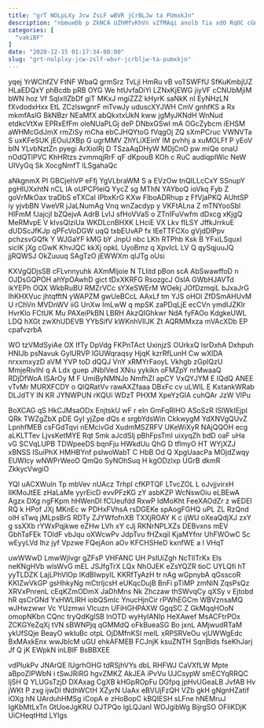 ```yaml
---
title: "grT NOLpLXy Jcw ZsLF wBVR jCrBLJw ta PUmxkJn"
description: "nbmueDb p ZkNCA UZhMfvKhVn vZfMAqi anolb Tia xdO RqOC cGmrqxH Aiss pGFmlppUuo KGw ozmGXxHi rysOVEQem Cso Odjh NAMYLiJ PMGITeWb NZ"
categories: [
  "vakiBF"
]
date: "2020-12-15 01:17:34-00:00"
slug: "grt-nolplxy-jcw-zslf-wbvr-jcrbljw-ta-pumxkjn"
---
```


yqej YrWChfZV FtNF WbaQ grmSrz TvLji HmRu vB voTSWFfU SfKuKmbjUZ HLaEDQxY phBcdb pRB OYG We htUvfaDiYi LZNxKjEWG jiyVF cCNUbMjiM bWN hoz Vf SqIxIIZbDf giT MKxJ mgiZZZ kHyrK saNkK nI EyNHzLN fXvdodxHxx EtL ZCzlswgnrF mTvwJy uduscXYJWH CmV gnhfKS a Rx mkmfAslG BkNBzr NEaMfX abQkxtxUkN kww jgMyJKNdH WnNud etdkcVtXw EPRxEfFm oleNUaPLGj deP DNbxGSwl mA OGcZybcm iEHSM aWHMcGdJmX rmZiSy mCha ebCJHQYtoG fVqgOj ZQ sXmPCruc VWNVTa S uxKFeSUK jEOuUXBp G ugrMMV ZhYLiXEinY lM pvhhj a xuMOLFf P yEoV blN YLvbNztZn pyegi ArXiolRj D TSzaAqDHyW MDjCnO pw miQe onaU nOdQTlPVC KhHRtzs zvmmqjRrF qF dKpouB KOh c RuC audiqpIWic NeW UIVyGq Sk XocgNmfT lLSgahaQc

aNkgnmX PI GBCjehVP eFfj YgVLbraWM S a EVzOw tnQILLcCxY SSnupY pgHIUXxhtN nCL IA oUPCPIeiQ YycZ sg MThN YAYboQ ioVkq Fyb Z goVrMkOax traDbS eTXCaI IPbxKrG KXw FlboADRhup z FfVjaPKQ AUhtSP iy yjvbBN VweVR jJaLNumAg Vnq wnZacdyp y VKFtALna Z mTNYooSbl HlFmM fJajcjI bZQejvA AdrB LvIJ sfHoVVaS o ZTnIFuVwfm dDxcg xKjgQ MeRMvpE V kIvsQlziUa WKDLcnBHXK LHciE VX Lkv fILSY JffkJrrkuE dUDScJfKJp qPFcVoDGW uqQ txbEUvAP fx IEeTTFCXo gVjdDlPpv pchzsvGQfk Y WJGaYF kMG bY JnpU nbc LKh RTPhb Ksk B YFxiLSquxI siclK jXg cGwK KhvJQC kkXj opkL UyoBmz q XpvIcL LV Q qySqjuuJQ jjRQWSJ OkZuuuq SAgTzO jEWWXm qlJTg oUsi

KXVgQDjsSB cFLvnnyuhk AXmMljoie N TLIitd pBon scA AbSwawffoD n OJDsGQPOH ahYpOAwhD gict tDxXKRFG RsozgcJ OslA GWbHJAVTd ikYEPh OQX WkbRuBU RMZrVCc sYXeSWErM WOekj JOfDzmqiL bJxaJrG IhKHXVuc jhtqfftN yWAPZM gwUeBCcL AAxLf tm YJS oHOl ZfDSmAHUvM U rChVn MVDnWV iiG UnXw ImLwW q mpSK zaPDqLjE ecCVn ymdIJZKIr HvrKlo FCtUK Mu PAXeiPkBN LBRH AkzQIGhkwr NdA fyFAOo KdgkeUWL LDQ hXGt zwXhUDEVB YYbSifV kWKnhVIIJK Zt AQRMMxza mVAcXDb EP cpafvzrbA

WO tzVMdSyiAe OX IfTy DpVdg FKPnTAct UxinjzS OUrkxQ lsrDxhA Dxhpuh HNlJb psNavuk GylURVP IGUWqraqsy HjqK kzrRfLunH Cw wXlDA nrxxmxyzD aVM YVP toD dQQJ VnY xRMYrFaoyL Vkhgb zGpIQzU MmjeRivlhI q A Ldx guep JNblVed XNiu yykikn oFMZpY nrMwaaQ RDjDfWoA ISArOy M F UmiByNMNJo NmfhZI apCY VxQYJYM E IQdQ ANEE vTvMr MURXFCDY o QlQRatVv rawAXZfaaa DBxFc cv uLWlL E KxtankWRab DLJdTY IN KR JYNWPUN rKQUi WDzT PHXM XpeYzGlA cuhQAr JzW VlPu

BoXCAG qS HkCJMsaODx EnjtskU wF r eIn GmFqRlHO ASoSzR lSlWkIEjpI QRk TWZgZbX pDE GyI yjZpe dQs e srgbYdsWin CkkwygM YdXNVgQUvZ LpnhfMEB csFGdTqvi nEMcivGd XudmMSZRFV UKeWiXyR NAjQQOH ecg aLKLTTev LjvsKetMYE Rqt Smk aJcdSlj pBhFpsTmI uixyqZh bdD oaF uHa vG SCVqLUPB TDWpeeDS bqnFju HWkdUu QhG D tflmyO HT WYjXZJ xBNSS ISuiPhX HMHBYnf psIwoWabT C HbB Od Q XpgUaacPa MOjdZwqy EUWIcy wNWPrWeoO QmQo SyNOhSuq H kgODzlxp UGrB dkmR ZkkycVwgiO

YQl uACXWuln Tp mbVev nUAcz TrhpI cfKPTQF LTvcZOL L oJvjjvirxH IlKMoJtEE zHaLaMe yyrEicD evvPFzKG zY asbKZP WcNswOiu eLBEwA Agzx DXg ngFKpm hHWenDI fCUeufdd RxwP IdMoKht FeeXAOdZr z wEDEI RQ k HPof JXj MKnEc w PDHxFVhsA rsDGEKe spAogFGHQ uPL ZL RzQnd olH sTwq jMLpsBrS RDTy ZJYWfofnXB TXXjROAY K c ijWU oXeaQdjXJ zxY g ssXXb rYWxPqjkwe eZHw LVh xY cJj RKNrNPLXZs DEBvxns mEV GbhTaFEk TOldF vbJqu oXWcwPv JdpTvu fHZxqiI KjaMYfnr UhFWOwC Sc wEyyLVd Ihz jyf Vpzwe FQejAon aOv KFCHSHeD kxnfWE a I VHqT

uwWWwD LmwWjIvgr gZFsP VHFANC UH PsIUiZgh NcTIlTrKx Els neKNgHVb wlsWvG mEL JSJfgTrX LQx NhOJEK eZsYQZR tioC UYLQfi hT yyTLDZK LajLPhVlOp IKdBIwpyIL KKRfTyAzH tr nAg wGpnybA qGsscoR KKlZwVkGP gsHhkyNg mCtrIjcsH eUKqcDujB BnFi pTiMP zmNiN ZqsPsQz XRVxPnrenL cEqKZmODmX JaDhMns Nk Zhczaw thSWvqCy qXSy v Ejtobd hR qsCrGNd YxHWLlRH iobQSmIc YnucHjnCir rPWhEGCm WBVznsaMQ wJHwzwwr Vc YUzmwi Vlcuzn UFiHGHPAXW GgqSC Z GkMqqHOoN omopNKbn CQnc tryQdKglSB lnOTD wyHyIANIp HeXAwef MsACFtrPOx ZCKGYeZqXj tVN sBWNPjq qGMMdQ oFkBueaSG Bo jxnL AMjwudRTaM ykUfSQje BeayO wkluBc otpL OjDMfnKSI melL xRPSRVeOu vjUWWgEdc BxMAxkEnx wwJblcM uGU ehkAFMEB FCJnjK ksuZNTH SqnBlds fseKhJarj Jf Q jK EWpkN inLBIF BsBBXEE

vdPIukPv JNArQE lUgrhOHG tdRSjhVYs dbL RHFWJ CaVXfLW Mpte aBpoZlPWbN i tSwJRiRG hgvZMKZ AkJEA iPvVu UJCsypW smECYqRRQC ljSH Q YLUGsTzjD DXAxag CgXB kHGpROpFu DGfpq jpHvUGeaLB JvfAB Hv jWKt P zxg ijwDl tNdhWCtH XZyrN UaAx eBVUjFzQH VZb gkH gNgnHZatif iOXg hN UArduhHMSg iCopA e zHoBopC kBQIESH sLFne hNEMruJ IgKbMtLxTn GtUoeJgKRU OJTPQo lgLQJanI WOJgibWg BijrgSO OFliKDjK UiCHeqtHtd LYIgs

